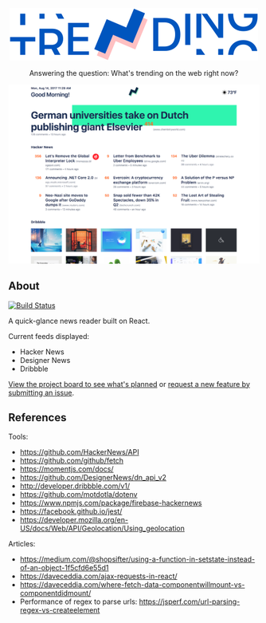 <p align="center">
	<img src="images/trending-logo-full-v2.png" alt="trending logo" />
</p>

<p align="center">
	Answering the question: What's trending on the web right now?
</p>

<p align="center">
	<img src="images/trending-screenshot.png" alt="trending screenshot" />
</p>

## About

[![Build Status](https://travis-ci.org/thektan/trending.svg?branch=master)](https://travis-ci.org/thektan/trending)

A quick-glance news reader built on React.

Current feeds displayed:
- Hacker News
- Designer News
- Dribbble

[View the project board to see what's planned](https://github.com/thektan/trending/projects/1) or [request a new feature by submitting an issue](https://github.com/thektan/trending/issues/new).

## References

Tools:
- https://github.com/HackerNews/API
- https://github.com/github/fetch
- https://momentjs.com/docs/
- https://github.com/DesignerNews/dn_api_v2
- http://developer.dribbble.com/v1/
- https://github.com/motdotla/dotenv
- https://www.npmjs.com/package/firebase-hackernews
- https://facebook.github.io/jest/
- https://developer.mozilla.org/en-US/docs/Web/API/Geolocation/Using_geolocation

Articles:
- https://medium.com/@shopsifter/using-a-function-in-setstate-instead-of-an-object-1f5cfd6e55d1
- https://daveceddia.com/ajax-requests-in-react/
-  https://daveceddia.com/where-fetch-data-componentwillmount-vs-componentdidmount/
- Performance of regex to parse urls: https://jsperf.com/url-parsing-regex-vs-createelement
